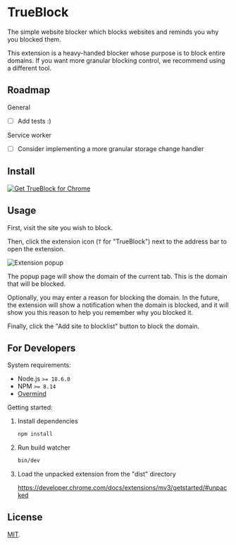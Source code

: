 # TrueBlock

The simple website blocker which blocks websites and reminds you why you blocked them.

This extension is a heavy-handed blocker whose purpose is to block entire domains. If you want more granular blocking control, we recommend using a different tool.

## Roadmap

General
 - [ ] Add tests :)

Service worker
 - [ ] Consider implementing a more granular storage change handler

## Install

<a href="https://chrome.google.com/webstore/detail/adcbggkgllkljeliabhgmmkmpebhdbno"><img src="https://user-images.githubusercontent.com/3905798/152878025-69a67c54-755c-4581-bc73-a99a70dd267d.png" alt="Get TrueBlock for Chrome"></a>

## Usage

First, visit the site you wish to block.

Then, click the extension icon (`T` for "TrueBlock") next to the address bar to open the extension.

![Extension popup](https://user-images.githubusercontent.com/3905798/179385077-deb83f57-6294-43af-bbc1-d285afcbe502.png)

The popup page will show the domain of the current tab. This is the domain that will be blocked.

Optionally, you may enter a reason for blocking the domain. In the future, the extension will show a notification when the domain is blocked, and it will show you this reason to help you remember why you blocked it.

Finally, click the "Add site to blocklist" button to block the domain.


## For Developers

System requirements:

 - Node.js `>= 18.6.0`
 - NPM `>= 8.14`
 - [Overmind](https://github.com/DarthSim/overmind)

Getting started:

1. Install dependencies
    ```bash
    npm install
    ```

2. Run build watcher

    ```bash
    bin/dev
    ```

3. Load the unpacked extension from the "dist" directory

    https://developer.chrome.com/docs/extensions/mv3/getstarted/#unpacked


## License

[MIT](./LICENSE).
